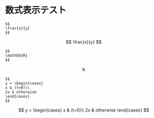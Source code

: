 # 数式表示テスト

~~~
$$
\frac{x}{y}
$$
~~~

$$
\frac{x}{y}
$$

~~~
$$
\mathbb{R}
$$
~~~

$$
\mathbb{R}
$$


~~~
$$
y = \begin{cases}
x & (t=0)\\
2x & otherwise
\end{cases}
$$
~~~

$$
y = \begin{cases}
x & (t=0)\\
2x & otherwise
\end{cases}
$$



